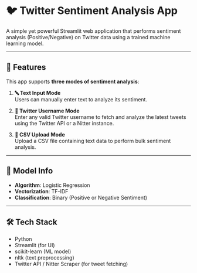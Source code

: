 # 🐦 Twitter Sentiment Analysis App

A simple yet powerful Streamlit web application that performs sentiment analysis (Positive/Negative) on Twitter data using a trained machine learning model.

---

## 🚀 Features

This app supports **three modes of sentiment analysis**:

1. **🔤 Text Input Mode**  
   Users can manually enter text to analyze its sentiment.

2. **👤 Twitter Username Mode**  
   Enter any valid Twitter username to fetch and analyze the latest tweets using the Twitter API or a Nitter instance.

3. **📁 CSV Upload Mode**  
   Upload a CSV file containing text data to perform bulk sentiment analysis.

---

## 🧠 Model Info

- **Algorithm**: Logistic Regression  
- **Vectorization**: TF-IDF  
- **Classification**: Binary (Positive or Negative Sentiment)

---

## 🛠️ Tech Stack

- Python
- Streamlit (for UI)
- scikit-learn (ML model)
- nltk (text preprocessing)
- Twitter API / Nitter Scraper (for tweet fetching)




